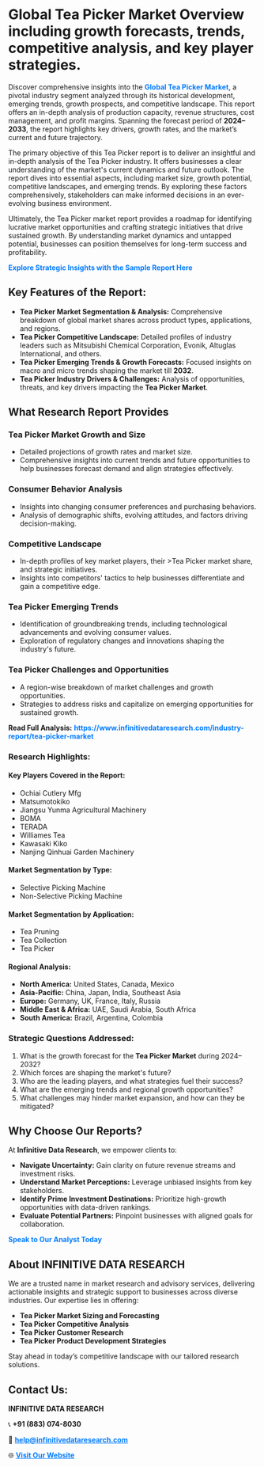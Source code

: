 <h1>Global Tea Picker Market Overview including growth forecasts, trends, competitive analysis, and key player strategies.</h1>
<p>
Discover comprehensive insights into the 
<a href="https://www.infinitivedataresearch.com/industry-report/tea-picker-market" rel="dofollow" style="color: #007BFF; text-decoration: none;"><strong>Global Tea Picker Market</strong></a>, a pivotal industry segment analyzed through its historical development, emerging trends, growth prospects, and competitive landscape. This report offers an in-depth analysis of production capacity, revenue structures, cost management, and profit margins. Spanning the forecast period of <strong>2024–2033</strong>, the report highlights key drivers, growth rates, and the market’s current and future trajectory.
</p>
<p>
The primary objective of this Tea Picker report is to deliver an insightful and in-depth analysis of the Tea Picker industry. It offers businesses a clear understanding of the market's current dynamics and future outlook. The report dives into essential aspects, including market size, growth potential, competitive landscapes, and emerging trends. By exploring these factors comprehensively, stakeholders can make informed decisions in an ever-evolving business environment.
</p>
<p>
Ultimately, the Tea Picker market report provides a roadmap for identifying lucrative market opportunities and crafting strategic initiatives that drive sustained growth. By understanding market dynamics and untapped potential, businesses can position themselves for long-term success and profitability.
</p>
<p>
<a href="https://www.infinitivedataresearch.com/request-sample/reportId=102765" style="color: #007BFF; text-decoration: none;"><strong>Explore Strategic Insights with the Sample Report Here</strong></a>
</p>

<h2>Key Features of the Report:</h2>
<ul>
<li><strong>Tea Picker Market Segmentation & Analysis:</strong> Comprehensive breakdown of global market shares across product types, applications, and regions.</li>
<li><strong>Tea Picker Competitive Landscape:</strong> Detailed profiles of industry leaders such as Mitsubishi Chemical Corporation, Evonik, Altuglas International, and others.</li>
<li><strong>Tea Picker Emerging Trends & Growth Forecasts:</strong> Focused insights on macro and micro trends shaping the market till <strong>2032</strong>.</li>
<li><strong>Tea Picker Industry Drivers & Challenges:</strong> Analysis of opportunities, threats, and key drivers impacting the <strong>Tea Picker Market</strong>.</li>
</ul>

<h2>What Research Report Provides</h2>
<h3>Tea Picker Market Growth and Size</h3>
<ul>
<li>Detailed projections of growth rates and market size.</li>
<li>Comprehensive insights into current trends and future opportunities to help businesses forecast demand and align strategies effectively.</li>
</ul>

<h3>Consumer Behavior Analysis</h3>
<ul>
<li>Insights into changing consumer preferences and purchasing behaviors.</li>
<li>Analysis of demographic shifts, evolving attitudes, and factors driving decision-making.</li>
</ul>

<h3>Competitive Landscape</h3>
<ul>
<li>In-depth profiles of key market players, their >Tea Picker market share, and strategic initiatives.</li>
<li>Insights into competitors' tactics to help businesses differentiate and gain a competitive edge.</li>
</ul>

<h3>Tea Picker Emerging Trends</h3>
<ul>
<li>Identification of groundbreaking trends, including technological advancements and evolving consumer values.</li>
<li>Exploration of regulatory changes and innovations shaping the industry's future.</li>
</ul>

<h3>Tea Picker Challenges and Opportunities</h3>
<ul>
<li>A region-wise breakdown of market challenges and growth opportunities.</li>
<li>Strategies to address risks and capitalize on emerging opportunities for sustained growth.</li>
</ul>
<p><strong>Read Full Analysis:</strong> <a href="https://www.infinitivedataresearch.com/industry-report/tea-picker-market" rel="dofollow" style="color: #007BFF; text-decoration: none;"><strong>https://www.infinitivedataresearch.com/industry-report/tea-picker-market</strong></a></p>
<h3>Research Highlights:</h3>
<h4>Key Players Covered in the Report:</h4>
<ul><li>Ochiai Cutlery Mfg</li><li>Matsumotokiko</li><li>Jiangsu Yunma Agricultural Machinery</li><li>BOMA</li><li>TERADA</li><li>Williames Tea</li><li>Kawasaki Kiko</li><li>Nanjing Qinhuai Garden Machinery</li></ul>
<h4>Market Segmentation by Type:</h4>
<ul><li>Selective Picking Machine</li><li>Non-Selective Picking Machine</li></ul>
<h4>Market Segmentation by Application:</h4>
<ul><li>Tea Pruning</li><li>Tea Collection</li><li>Tea Picker</li></ul>

<h4>Regional Analysis:</h4>
<ul>
<li><strong>North America:</strong> United States, Canada, Mexico</li>
<li><strong>Asia-Pacific:</strong> China, Japan, India, Southeast Asia</li>
<li><strong>Europe:</strong> Germany, UK, France, Italy, Russia</li>
<li><strong>Middle East & Africa:</strong> UAE, Saudi Arabia, South Africa</li>
<li><strong>South America:</strong> Brazil, Argentina, Colombia</li>
</ul>

<h3>Strategic Questions Addressed:</h3>
<ol>
<li>What is the growth forecast for the <strong>Tea Picker Market</strong> during 2024–2032?</li>
<li>Which forces are shaping the market's future?</li>
<li>Who are the leading players, and what strategies fuel their success?</li>
<li>What are the emerging trends and regional growth opportunities?</li>
<li>What challenges may hinder market expansion, and how can they be mitigated?</li>
</ol>

<h2>Why Choose Our Reports?</h2>
<p>At <strong>Infinitive Data Research</strong>, we empower clients to:</p>
<ul>
<li><strong>Navigate Uncertainty:</strong> Gain clarity on future revenue streams and investment risks.</li>
<li><strong>Understand Market Perceptions:</strong> Leverage unbiased insights from key stakeholders.</li>
<li><strong>Identify Prime Investment Destinations:</strong> Prioritize high-growth opportunities with data-driven rankings.</li>
<li><strong>Evaluate Potential Partners:</strong> Pinpoint businesses with aligned goals for collaboration.</li>
</ul>
<p><a href="https://www.infinitivedataresearch.com/industry-report/tea-picker-market" rel="dofollow" style="color: #007BFF; text-decoration: none;"><strong>Speak to Our Analyst Today</strong></a></p>

<h2>About INFINITIVE DATA RESEARCH</h2>
<p>We are a trusted name in market research and advisory services, delivering actionable insights and strategic support to businesses across diverse industries. Our expertise lies in offering:</p>
<ul>
<li><strong>Tea Picker Market Sizing and Forecasting</strong></li>
<li><strong>Tea Picker Competitive Analysis</strong></li>
<li><strong>Tea Picker Customer Research</strong></li>
<li><strong>Tea Picker Product Development Strategies</strong></li>
</ul>
<p>Stay ahead in today’s competitive landscape with our tailored research solutions.</p>

<h2>Contact Us:</h2>
<p><strong>INFINITIVE DATA RESEARCH</strong></p>
<p>📞 <strong>+91 (883) 074-8030</strong></p>
<p>📧 <strong><a href="mailto:help@infinitivedataresearch.com" style="color: #007BFF;">help@infinitivedataresearch.com</a></strong></p>
<p>🌐 <strong><a href="https://www.infinitivedataresearch.com" rel="dofollow" style="color: #007BFF;">Visit Our Website</a></strong></p>